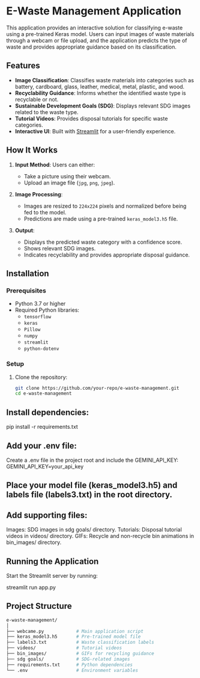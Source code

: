 # E-Waste Management Application

This application provides an interactive solution for classifying e-waste using a pre-trained Keras model. Users can input images of waste materials through a webcam or file upload, and the application predicts the type of waste and provides appropriate guidance based on its classification.

## Features
- **Image Classification**: Classifies waste materials into categories such as battery, cardboard, glass, leather, medical, metal, plastic, and wood.
- **Recyclability Guidance**: Informs whether the identified waste type is recyclable or not.
- **Sustainable Development Goals (SDG)**: Displays relevant SDG images related to the waste type.
- **Tutorial Videos**: Provides disposal tutorials for specific waste categories.
- **Interactive UI**: Built with [Streamlit](https://streamlit.io/) for a user-friendly experience.

## How It Works
1. **Input Method**: Users can either:
   - Take a picture using their webcam.
   - Upload an image file (`jpg`, `png`, `jpeg`).

2. **Image Processing**:
   - Images are resized to `224x224` pixels and normalized before being fed to the model.
   - Predictions are made using a pre-trained `keras_model3.h5` file.

3. **Output**:
   - Displays the predicted waste category with a confidence score.
   - Shows relevant SDG images.
   - Indicates recyclability and provides appropriate disposal guidance.

## Installation
### Prerequisites
- Python 3.7 or higher
- Required Python libraries:
  - `tensorflow`
  - `keras`
  - `Pillow`
  - `numpy`
  - `streamlit`
  - `python-dotenv`

### Setup
1. Clone the repository:
   ```bash
   git clone https://github.com/your-repo/e-waste-management.git
   cd e-waste-management
## Install dependencies:
pip install -r requirements.txt
## Add your .env file:
Create a .env file in the project root and include the GEMINI_API_KEY:
GEMINI_API_KEY=your_api_key
## Place your model file (keras_model3.h5) and labels file (labels3.txt) in the root directory.
## Add supporting files:

Images: SDG images in sdg goals/ directory.
Tutorials: Disposal tutorial videos in videos/ directory.
GIFs: Recycle and non-recycle bin animations in bin_images/ directory.
## Running the Application
Start the Streamlit server by running:

streamlit run app.py

## Project Structure
```bash
e-waste-management/
│
├── webcame.py            # Main application script
├── keras_model3.h5       # Pre-trained model file
├── labels3.txt           # Waste classification labels
├── videos/               # Tutorial videos
├── bin_images/           # GIFs for recycling guidance
├── sdg goals/            # SDG-related images
├── requirements.txt      # Python dependencies
└── .env                  # Environment variables


